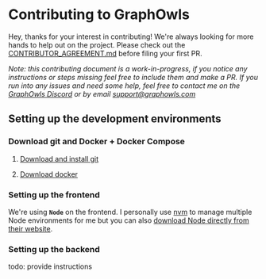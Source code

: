 # Contributing to GraphOwls

Hey, thanks for your interest in contributing! We're always looking for more hands to help out on the project. Please check out the [CONTRIBUTOR_AGREEMENT.md](./CONTRIBUTOR_AGREEMENT.md) before filing your first PR.

*Note: this contributing document is a work-in-progress, if you notice any instructions or steps missing feel free to include them and make a PR. If you run into any issues and need some help, feel free to contact me on the [GraphOwls Discord](https://discord.gg/b8vW4J4skv) or by email [support@graphowls.com](mailto:support@graphowls.com)* 

## Setting up the development environments

### Download git and Docker + Docker Compose

1. [Download and install git](https://git-scm.com/downloads)

2. [Download docker](https://www.docker.com/products/docker-desktop/)

### Setting up the frontend

We're using **`Node`** on the frontend. I personally use [nvm](https://github.com/nvm-sh/nvm) to manage multiple Node environments for me but you can also [download Node directly from their website](https://nodejs.org/).

### Setting up the backend

todo: provide instructions